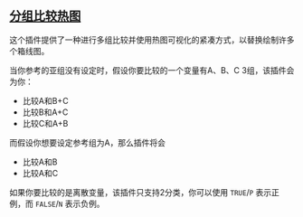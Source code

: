 ## [分组比较热图](/basic/group-comparison)

这个插件提供了一种进行多组比较并使用热图可视化的紧凑方式，以替换绘制许多个箱线图。

当你参考的亚组没有设定时，假设你要比较的一个变量有A、B、C 3组，该插件会为你：

- 比较A和B+C
- 比较B和A+C
- 比较C和A+B

而假设你想要设定参考组为A，那么插件将会

- 比较A和B
- 比较A和C

如果你要比较的是离散变量，该插件只支持2分类，你可以使用 `TRUE`/`P` 表示正例，而 `FALSE`/`N` 表示负例。
